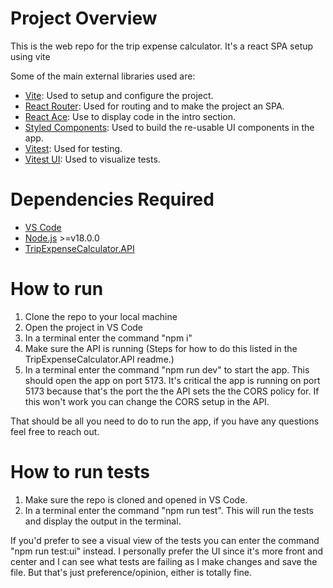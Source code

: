 # Project Overview

This is the web repo for the trip expense calculator.
It's a react SPA setup using vite

Some of the main external libraries used are:
- [Vite](https://vitejs.dev/): Used to setup and configure the project.
- [React Router](https://reactrouter.com/en/main): Used for routing and to make the project an SPA.
- [React Ace](https://www.npmjs.com/package/react-ace): Use to display code in the intro section.
- [Styled Components](https://styled-components.com/): Used to build the re-usable UI components in the app.
- [Vitest](https://vitest.dev/): Used for testing.
- [Vitest UI](https://vitest.dev/guide/ui): Used to visualize tests.

# Dependencies Required
- [VS Code](https://code.visualstudio.com/)
- [Node.js](https://nodejs.org/en) >=v18.0.0
- [TripExpenseCalculator.API](https://github.com/mitchmin12/TripExpenseCalculator.API)

# How to run
1. Clone the repo to your local machine
2. Open the project in VS Code
3. In a terminal enter the command "npm i"
4. Make sure the API is running (Steps for how to do this listed in the TripExpenseCalculator.API readme.)
5. In a terminal enter the command "npm run dev" to start the app. This should open the app on port 5173. It's critical the app is running on port 5173 because that's the port the the API sets the the CORS policy for. If this won't work you can change the CORS setup in the API.

That should be all you need to do to run the app, if you have any questions feel free to reach out.

# How to run tests
 1. Make sure the repo is cloned and opened in VS Code.
 2. In a terminal enter the command "npm run test".
This will run the tests and display the output in the terminal.

If you'd prefer to see a visual view of the tests you can enter the command "npm run test:ui" instead.
I personally prefer the UI since it's more front and center and I can see what tests are failing as I make changes and save the file. But that's just preference/opinion, either is totally fine.
